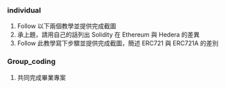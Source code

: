 ### individual
1. Follow 以下兩個教學並提供完成截圖
2. 承上題，請用自己的話列出 Solidity 在 Ethereum 與 Hedera 的差異
3. Follow 此教學寫下步驟並提供完成截圖，簡述 ERC721 與 ERC721A 的差別


### Group_coding
1. 共同完成畢業專案
